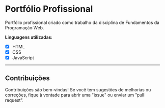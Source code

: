 # **Portfólio Profissional**
Portfólio profissional criado como trabalho da disciplina de Fundamentos da Programação Web.

**Linguagens utilizadas:**
 - [x] HTML
 - [x] CSS
 - [x] JavaScript

<hr>

## **Contribuições**
Contribuições são bem-vindas! Se você tem sugestões de melhorias ou correções, fique à vontade para abrir uma "issue" ou enviar um "pull request".
